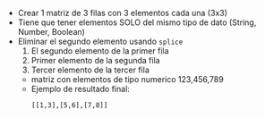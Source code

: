 - Crear 1 matriz de 3 filas con 3 elementos cada una (3x3)
- Tiene que tener elementos SOLO del mismo tipo de dato (String, Number, Boolean)
- Eliminar el segundo elemento usando `splice`
    1. El segundo elemento de la primer fila
    1. Primer elemento de la segunda fila
    1. Tercer elemento de la tercer fila
    - matriz con elementos de tipo numerico 123,456,789
    - Ejemplo de resultado final:
        ```
        [[1,3],[5,6],[7,8]]
        ``` 